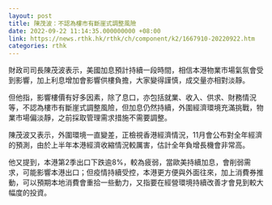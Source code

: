 ```yaml
---
layout: post
title: 陳茂波：不認為樓市有斷崖式調整風險
date: 2022-09-22 11:14:35.000000000 +08:00
link: https://news.rthk.hk/rthk/ch/component/k2/1667910-20220922.htm
categories: rthk
---
```


財政司司長陳茂波表示，美國加息預計持續一段時間，相信本港物業市場氣氛會受到影響，加上利息增加會影響供樓負擔，大家變得謹慎，成交量亦相對淡靜。

但他指，影響樓價有好多因素，除了息口，亦包括就業、收入、供求、財務情況等，不認為樓市有斷崖式調整風險，但加息仍然持續，外圍經濟環境充滿挑戰，物業市場偏淡靜，之前採取管理需求措施不需要調整。

陳茂波又表示，外圍環境一直變差，正檢視香港經濟情況，11月會公布對全年經濟的預測，由於上半年本港經濟收縮情況較厲害，估計全年負增長機會非常高。

他又提到，本港第2季出口下跌逾8%，較為疲弱，當歐美持續加息，會削弱需求，可能影響本港出口；但疫情持續受控，本港更方便與外面往來，加上消費券推動，可以預期本地消費會重拾一些動力，又指要在經營環境持續改善才會見到較大幅度的投資。
